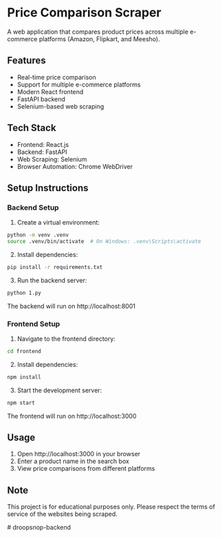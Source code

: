 # Price Comparison Scraper

A web application that compares product prices across multiple e-commerce platforms (Amazon, Flipkart, and Meesho).

## Features

- Real-time price comparison
- Support for multiple e-commerce platforms
- Modern React frontend
- FastAPI backend
- Selenium-based web scraping

## Tech Stack

- Frontend: React.js
- Backend: FastAPI
- Web Scraping: Selenium
- Browser Automation: Chrome WebDriver

## Setup Instructions

### Backend Setup

1. Create a virtual environment:
```bash
python -m venv .venv
source .venv/bin/activate  # On Windows: .venv\Scripts\activate
```

2. Install dependencies:
```bash
pip install -r requirements.txt
```

3. Run the backend server:
```bash
python 1.py
```

The backend will run on http://localhost:8001

### Frontend Setup

1. Navigate to the frontend directory:
```bash
cd frontend
```

2. Install dependencies:
```bash
npm install
```

3. Start the development server:
```bash
npm start
```

The frontend will run on http://localhost:3000

## Usage

1. Open http://localhost:3000 in your browser
2. Enter a product name in the search box
3. View price comparisons from different platforms

## Note

This project is for educational purposes only. Please respect the terms of service of the websites being scraped.

#   d r o o p s n o p - b a c k e n d 
 
 